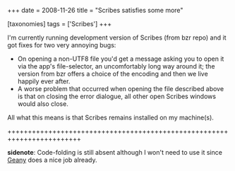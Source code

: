 +++
date = 2008-11-26
title = "Scribes satisfies some more"

[taxonomies]
tags = ['Scribes']
+++

I\'m currently running development version of Scribes (from bzr repo)
and it got fixes for two very annoying bugs:

-   On opening a non-UTF8 file you\'d get a message asking you to open
    it via the app\'s file-selector, an uncomfortably long way around
    it; the version from bzr offers a choice of the encoding and then we
    live happily ever after.
-   A worse problem that occurred when opening the file described above
    is that on closing the error dialogue, all other open Scribes
    windows would also close.

All what this means is that Scribes remains installed on my machine(s).

++++++++++++++++++++++++++++++++++++++++++++++++++++++++++++++++++++++++

**sidenote**: Code-folding is still absent although I won\'t need to use
it since [Geany] does a nice job already.

  [Geany]: http://tshepang.net/project-of-note-geany
